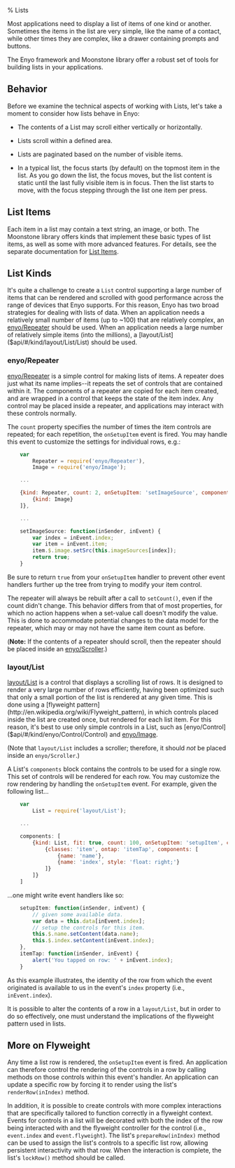 % Lists

Most applications need to display a list of items of one kind or another.
Sometimes the items in the list are very simple, like the name of a contact,
while other times they are complex, like a drawer containing prompts and
buttons.

The Enyo framework and Moonstone library offer a robust set of tools for
building lists in your applications.

## Behavior

Before we examine the technical aspects of working with Lists, let's take a
moment to consider how lists behave in Enyo:

* The contents of a List may scroll either vertically or horizontally.

* Lists scroll within a defined area.

* Lists are paginated based on the number of visible items.

* In a typical list, the focus starts (by default) on the topmost item in the
    list.  As you go down the list, the focus moves, but the list content is
    static until the last fully visible item is in focus.  Then the list starts
    to move, with the focus stepping through the list one item per press.

## List Items

Each item in a list may contain a text string, an image, or both.  The Moonstone
library offers kinds that implement these basic types of list items, as well as
some with more advanced features.  For details, see the separate documentation
for [List Items](../controls/list-items.html).

## List Kinds

It's quite a challenge to create a `List` control supporting a large number of
items that can be rendered and scrolled with good performance across the range
of devices that Enyo supports.  For this reason, Enyo has two broad strategies
for dealing with lists of data.  When an application needs a relatively small
number of items (up to ~100) that are relatively complex, an
[enyo/Repeater]($api/#/kind/enyo/Repeater/Repeater) should be used.  When an
application needs a large number of relatively simple items (into the millions),
a [layout/List]($api/#/kind/layout/List/List) should be used.

### enyo/Repeater

[enyo/Repeater]($api/#/kind/enyo/Repeater/Repeater) is a simple control for
making lists of items.  A repeater does just what its name implies--it repeats
the set of controls that are contained within it.  The components of a repeater
are copied for each item created, and are	wrapped	in a control that keeps the
state of the item index.  Any control may be placed inside a repeater, and
applications may interact with these controls normally.

The `count` property specifies the number of times the item controls are
repeated; for each repetition, the `onSetupItem` event is fired.  You may handle
this event to customize the settings for individual rows, e.g.:

```javascript
    var
        Repeater = require('enyo/Repeater'),
        Image = require('enyo/Image');

    ...

    {kind: Repeater, count: 2, onSetupItem: 'setImageSource', components: [
        {kind: Image}
    ]},

    ...

    setImageSource: function(inSender, inEvent) {
        var index = inEvent.index;
        var item = inEvent.item;
        item.$.image.setSrc(this.imageSources[index]);
        return true;
    }
```

Be sure to return `true` from your `onSetupItem` handler to prevent other event
handlers further up the tree from trying to modify your item control.

The repeater will always be rebuilt after a call to `setCount()`, even if the
count didn't change.  This behavior differs from that of most properties, for
which no action happens when a set-value call doesn't modify the value.	 This is
done to accommodate potential changes to the data model for the repeater, which
may or may not have the same item count as before.

(**Note:** If the contents of a repeater should scroll, then the repeater should
be placed inside an [enyo/Scroller]($api/#/kind/enyo/Scroller/Scroller).)

### layout/List

[layout/List]($api/#/kind/layout/List/List) is a control that displays a
scrolling list of rows.  It is designed to render a very large number of rows
efficiently, having been optimized such that only a small portion of the list is
rendered at any given time.  This is done using a [flyweight
pattern](http://en.wikipedia.org/wiki/Flyweight_pattern), in which controls
placed inside the list are created once, but rendered for each list item.  For
this reason, it's best to use only simple controls in a List, such as
[enyo/Control]($api/#/kind/enyo/Control/Control) and
[enyo/Image]($api/#/kind/enyo/Image/Image).

(Note that `layout/List` includes a scroller; therefore, it should *not* be placed
inside an `enyo/Scroller`.)

A List's `components` block contains the controls to be used for a single row.
This set of controls will be rendered for each row.	 You may customize the row
rendering by handling the `onSetupItem` event.  For example, given the following
list...

```javascript
    var
        List = require('layout/List');

    ...

    components: [
        {kind: List, fit: true, count: 100, onSetupItem: 'setupItem', components: [
            {classes: 'item', ontap: 'itemTap', components: [
                {name: 'name'},
                {name: 'index', style: 'float: right;'}
            ]}
        ]}
    ]
```

...one might write event handlers like so:

```javascript
    setupItem: function(inSender, inEvent) {
        // given some available data.
        var data = this.data[inEvent.index];
        // setup the controls for this item.
        this.$.name.setContent(data.name);
        this.$.index.setContent(inEvent.index);
    },
    itemTap: function(inSender, inEvent) {
        alert('You tapped on row: ' + inEvent.index);
    }
```

As this example illustrates, the identity of the row from which the event
originated is available to us in the event's `index` property (i.e.,
`inEvent.index`).

It is possible to alter the contents of a row in a `layout/List`, but in order
to do so effectively, one must understand the implications of the flyweight
pattern used in lists.

## More on Flyweight

Any time a list row is rendered, the `onSetupItem` event is fired.  An
application can therefore control the rendering of the controls in a row by
calling methods on those controls within this event's handler.  An application
can update a specific row by forcing it to render using the list's
`renderRow(inIndex)` method.

In addition, it is possible to create controls with more complex interactions
that are specifically tailored to function correctly in a flyweight context.
Events for controls in a list will be decorated with both the index of the row
being interacted with and the flyweight controller for the control (i.e.,
`event.index` and `event.flyweight`).  The list's `prepareRow(inIndex)` method
can be used to assign the list's controls to a specific list row, allowing
persistent interactivity with that row.  When the interaction is complete, the
list's `lockRow()` method should be called.
